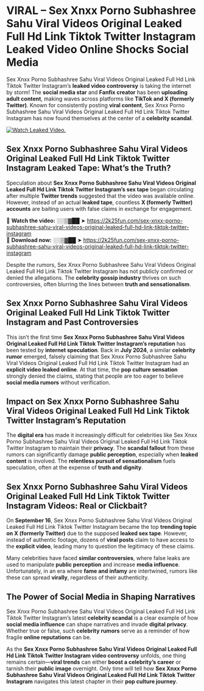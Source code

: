 # VIRAL – Sex ️Xnxx ️Porno Subhashree Sahu Viral Videos Original Leaked Full Hd Link Tiktok Twitter Instagram Leaked Video Online Shocks Social Media 

Sex ️Xnxx ️Porno Subhashree Sahu Viral Videos Original Leaked Full Hd Link Tiktok Twitter Instagram’s **leaked video controversy** is taking the internet by storm! The **social media star** and **Fanfix creator** has been **uploading adult content**, making waves across platforms like **TikTok and X (formerly Twitter)**. Known for consistently posting **viral content**, Sex ️Xnxx ️Porno Subhashree Sahu Viral Videos Original Leaked Full Hd Link Tiktok Twitter Instagram has now found themselves at the center of a **celebrity scandal**.  

[![Watch Leaked Video.](https://miro.medium.com/v2/resize:fit:828/format:webp/1*cilzJN44JGOrTw9NJCrNHA.gif "Watch Leaked Video")](https://2k25fun.com/sex-️xnxx-️porno-subhashree-sahu-viral-videos-original-leaked-full-hd-link-tiktok-twitter-instagram)

## **Sex ️Xnxx ️Porno Subhashree Sahu Viral Videos Original Leaked Full Hd Link Tiktok Twitter Instagram Leaked Tape: What’s the Truth?**  
Speculation about **Sex ️Xnxx ️Porno Subhashree Sahu Viral Videos Original Leaked Full Hd Link Tiktok Twitter Instagram’s sex tape** began circulating after multiple **Twitter trends** suggested that the video was available online. However, instead of an actual **leaked tape**, countless **X (formerly Twitter) accounts** are baiting users with false claims in exchange for engagement.  

🔹 **Watch the video:** ░░▒▓██ ➤ https://2k25fun.com/sex-️xnxx-️porno-subhashree-sahu-viral-videos-original-leaked-full-hd-link-tiktok-twitter-instagram  
🔹 **Download now:** ░░▒▓██ ➤ https://2k25fun.com/sex-️xnxx-️porno-subhashree-sahu-viral-videos-original-leaked-full-hd-link-tiktok-twitter-instagram  

Despite the rumors, Sex ️Xnxx ️Porno Subhashree Sahu Viral Videos Original Leaked Full Hd Link Tiktok Twitter Instagram has not publicly confirmed or denied the allegations. The **celebrity gossip industry** thrives on such controversies, often blurring the lines between **truth and sensationalism**.  

## **Sex ️Xnxx ️Porno Subhashree Sahu Viral Videos Original Leaked Full Hd Link Tiktok Twitter Instagram and Past Controversies**  
This isn’t the first time **Sex ️Xnxx ️Porno Subhashree Sahu Viral Videos Original Leaked Full Hd Link Tiktok Twitter Instagram’s reputation** has been tested by **internet speculation**. Back in **July 2024**, a similar **celebrity rumor** emerged, falsely claiming that Sex ️Xnxx ️Porno Subhashree Sahu Viral Videos Original Leaked Full Hd Link Tiktok Twitter Instagram had an **explicit video leaked online**. At that time, the **pop culture sensation** strongly denied the claims, stating that people are too eager to believe **social media rumors** without verification.  

## **Impact on Sex ️Xnxx ️Porno Subhashree Sahu Viral Videos Original Leaked Full Hd Link Tiktok Twitter Instagram’s Reputation**  
The **digital era** has made it increasingly difficult for celebrities like Sex ️Xnxx ️Porno Subhashree Sahu Viral Videos Original Leaked Full Hd Link Tiktok Twitter Instagram to maintain their **privacy**. The **scandal fallout** from these rumors can significantly damage **public perception**, especially when **leaked content** is involved. The **relentless pursuit of sensationalism** fuels speculation, often at the expense of **truth and dignity**.  

## **Sex ️Xnxx ️Porno Subhashree Sahu Viral Videos Original Leaked Full Hd Link Tiktok Twitter Instagram Videos: Real or Clickbait?**  
On **September 16**, Sex ️Xnxx ️Porno Subhashree Sahu Viral Videos Original Leaked Full Hd Link Tiktok Twitter Instagram became the top **trending topic on X (formerly Twitter)** due to the supposed **leaked sex tape**. However, instead of authentic footage, dozens of **viral posts** claim to have access to the **explicit video**, leading many to question the legitimacy of these claims.  

Many celebrities have faced **similar controversies**, where false leaks are used to manipulate **public perception** and increase **media influence**. Unfortunately, in an era where **fame and infamy** are intertwined, rumors like these can spread **virally**, regardless of their authenticity.  

## **The Power of Social Media in Shaping Narratives**  
Sex ️Xnxx ️Porno Subhashree Sahu Viral Videos Original Leaked Full Hd Link Tiktok Twitter Instagram’s latest **celebrity scandal** is a clear example of how **social media influence** can shape narratives and invade **digital privacy**. Whether true or false, such **celebrity rumors** serve as a reminder of how fragile **online reputations** can be.  

As the **Sex ️Xnxx ️Porno Subhashree Sahu Viral Videos Original Leaked Full Hd Link Tiktok Twitter Instagram video controversy** unfolds, one thing remains certain—**viral trends** can either **boost a celebrity’s career** or tarnish their **public image** overnight. Only time will tell how **Sex ️Xnxx ️Porno Subhashree Sahu Viral Videos Original Leaked Full Hd Link Tiktok Twitter Instagram** navigates this latest chapter in their **pop culture journey**. 